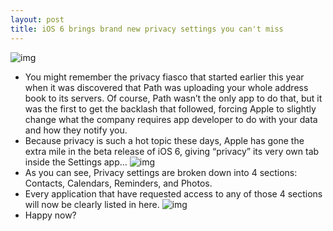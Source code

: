 ```yaml
---
layout: post
title: iOS 6 brings brand new privacy settings you can't miss
---
```

![img](http://media.idownloadblog.com/wp-content/uploads/2012/06/privacy-ios-6-1.jpeg)
* You might remember the privacy fiasco that started earlier this year when it was discovered that Path was uploading your whole address book to its servers. Of course, Path wasn’t the only app to do that, but it was the first to get the backlash that followed, forcing Apple to slightly change what the company requires app developer to do with your data and how they notify you.
* Because privacy is such a hot topic these days, Apple has gone the extra mile in the beta release of iOS 6, giving “privacy” its very own tab inside the Settings app…
![img](http://media.idownloadblog.com/wp-content/uploads/2012/06/privacy-ios-6-2.jpeg)
* As you can see, Privacy settings are broken down into 4 sections: Contacts, Calendars, Reminders, and Photos.
* Every application that have requested access to any of those 4 sections will now be clearly listed in here.
![img](http://media.idownloadblog.com/wp-content/uploads/2012/06/privacy-ios-6-3.jpeg)
* Happy now?

